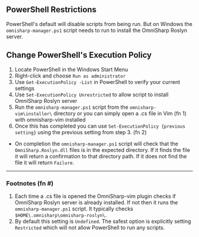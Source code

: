 ## PowerShell Restrictions
PowerShell's default will disable scripts from being run. But on Windows the `omnisharp-manager.ps1` script needs to run to install the OmniSharp Roslyn server.

## Change PowerShell's Execution Policy
1. Locate PowerShell in the Windows Start Menu
2. Right-click and choose `Run as administrator`
3. Use `Get-ExecutionPolicy -List` in PowerShell to verify your current settings
4. Use `Set-ExecutionPolicy Unrestricted` to allow script to install OmniSharp Roslyn server
5. Run the `omnisharp-manager.ps1` script from the `omnisharp-vim\installer\` directory or you can simply open a .cs file in Vim (fn 1) with omnisharp-vim installed
6. Once this has completed you can use `Set-ExecutionPolicy {previous setting}` using the previous setting from step 3. (fn 2)

* On completion the `omnisharp-manager.ps1` script will check that the `OmniSharp.Roslyn.dll` files is in the expected directory. If it finds the file it will return a confirmation to that directory path. If it does not find the file it will return `Failure`.
---
### Footnotes (fn #)
1. Each time a .cs file is opened the OmniSharp-vim plugin checks if OmniSharp Roslyn server is already installed. If not then it runs the `omnisharp-manager.ps1` script. It typically checks `$HOME\.omnisharp\omnisharp-roslyn\`.
2. By default this setting is `Undefined`. The safest option is explicitly setting `Restricted` which will not allow PowerShell to run any scripts.
